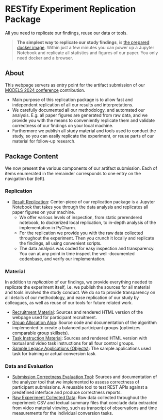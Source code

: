 # RESTify Experiment Replication Package

All you need to replicate our findings, reuse our data or tools.

 > **The simplest way to replicate our study findings**, is [the prepared docker image](https://github.com/m5c/RestifyJupyter#dockerized-notebook). Within just a few minutes you can power up a Jupyter Notebook and replicate all statistics and figures of our paper. You only need docker and a browser.


## About

This webpage servers as entry point for the artifact submission of our [MODELS 2024 conference](https://conf.researchr.org/track/models-2024/models-2024-technical-track#Practice-Track) contribution.

 * Main purpose of this replication package is to allow fast and independent replication of all our results and interpretations.
 * We carefully documented all our methodology, and automated our analysis. E.g. all paper figures are generated from raw data, and we provide you with the means to conveniently replicate them and validate correctness of our findings on your local machine.  
 * Furthermore we publish all study material and tools used to conduct the study, so you can easily replicate the experiment, or reuse parts of our material for follow-up research.


## Package Content

We now present the various components of our artifact submission. Each of items enumerated in the remainder corresponds to one entry on the navigation bar (left).

### Replication

* [Result Replication](replication.md): Center-piece of our replication package is a Jupyter Notebook that takes you through the data analysis and replicates all paper figures on your machine.
    * We offer various levels of inspection, from static prerendered notebook, to dockerized local replication, to in-depth analysis of the implementation in PyCharm.
    * For the replication we provide you with the raw data collected throughout the experiment. Then you crunch it locally and replicate the findings, all using convenient scripts.
    * The data analysis was coded for easy inspection and transparency. You can at any point in time inspect the well-documented codenbase, and verify our implementation.
  

### Material

In addition to *replication* of our findings, we provide everything needed to replicate the experiment itself, i.e. we publish the sources for all material and tools involved the study conduct. We do so to provide transparency on all details of our methodology, and ease replication of our study by colleagues, as well as reuse of our tools for future related work.

 * [Recruitment Material](recruitment.md): Sources and rendered HTML version of the webpage used for participant recruitment.
 * [Group Allocation Algo](allocation.md): Source code and documentation of the algorithm implemented to create a balanced participant groups (optimizes comparable group skillsets).
 * [Task Instruction Material](material.md): Sources and rendered HTML version with textual and video task instructions for all four control groups.
 * [Sample Legacy Applications (Objects)](objects.md): The sample applications used task for training or actual conversion task.

### Data and Evaluation

 * [Submission Correctness Evaluation Tool](analyzer.md): Sources and documentation of the analyzer tool that we implemented to assess correctness of participant submissions. A reusable tool to test REST APIs against a predefined interface and produce correctness reports.
 * [Raw Experiment Collected Data](data.md): Raw data collected throughout the experiment: CSV and textual summary files that conclude data extracted from video material viewing, such as transcript of observations and time measurements for the individual conversion tasks.

